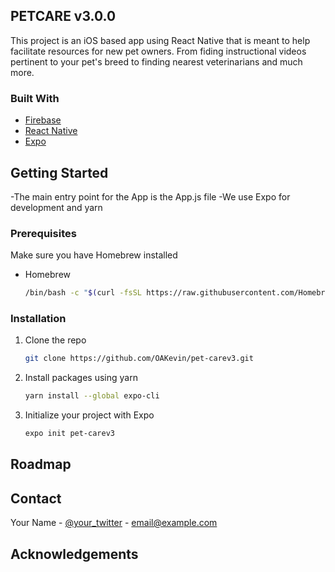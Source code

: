 ## PETCARE v3.0.0

This project is an iOS based app using React Native that is meant to help facilitate resources for new pet owners. From fiding instructional videos pertinent to your pet's breed to finding nearest veterinarians and much more.

### Built With
* [Firebase](https://firebase.google.com/)
* [React Native](https://reactnative.dev/)
* [Expo](https://laravel.com)


<!-- GETTING STARTED -->
## Getting Started
-The main entry point for the App is the App.js file
-We use Expo for development and yarn

### Prerequisites

Make sure you have Homebrew installed
* Homebrew
  ```sh
  /bin/bash -c "$(curl -fsSL https://raw.githubusercontent.com/Homebrew/install/HEAD/install.sh)
  ```

### Installation

1. Clone the repo
   ```sh
   git clone https://github.com/OAKevin/pet-carev3.git
   ```
2. Install packages using yarn
   ```sh
   yarn install --global expo-cli
   ```
3. Initialize your project with Expo
   ```sh
   expo init pet-carev3
   ```

<!-- ROADMAP -->
## Roadmap

<Whatever we have planned to do on this iteration of the app and what we want the next team to complete>

<!-- CONTACT -->
## Contact

Your Name - [@your_twitter](https://twitter.com/your_username) - email@example.com

<!-- ACKNOWLEDGEMENTS -->
## Acknowledgements